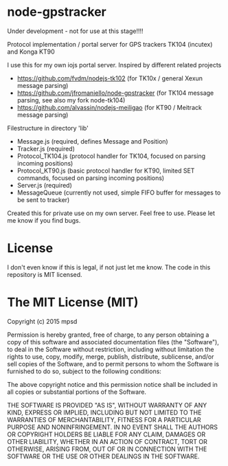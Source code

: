 # node-gpstracker

Under development - not for use at this stage!!!!

Protocol implementation / portal server for GPS trackers TK104 (incutex) and Konga KT90

I use this for my own iojs portal server. Inspired by different related projects
- https://github.com/fvdm/nodejs-tk102 (for TK10x / general Xexun message parsing)
- https://github.com/jfromaniello/node-gpstracker (for TK104 message parsing, see also my fork node-tk104)
- https://github.com/alvassin/nodejs-meiligao (for KT90 / Meitrack message parsing)

Filestructure in directory 'lib'
- Message.js (required, defines Message and Position)
- Tracker.js (required)
- Protocol_TK104.js (protocol handler for TK104, focused on parsing incoming positions)
- Protocol_KT90.js (basic protocol handler for KT90, limited SET commands, focused on parsing incoming positions)
- Server.js (required)
- MessageQueue (currently not used, simple FIFO buffer for messages to be sent to tracker) 

Created this for private use on my own server. Feel free to use. Please let me know if you find bugs.

# License
I don't even know if this is legal, if not just let me know. The code in this repository is MIT licensed.


# The MIT License (MIT)

Copyright (c) 2015 mpsd

Permission is hereby granted, free of charge, to any person obtaining a copy
of this software and associated documentation files (the "Software"), to deal
in the Software without restriction, including without limitation the rights
to use, copy, modify, merge, publish, distribute, sublicense, and/or sell
copies of the Software, and to permit persons to whom the Software is
furnished to do so, subject to the following conditions:

The above copyright notice and this permission notice shall be included in all
copies or substantial portions of the Software.

THE SOFTWARE IS PROVIDED "AS IS", WITHOUT WARRANTY OF ANY KIND, EXPRESS OR
IMPLIED, INCLUDING BUT NOT LIMITED TO THE WARRANTIES OF MERCHANTABILITY,
FITNESS FOR A PARTICULAR PURPOSE AND NONINFRINGEMENT. IN NO EVENT SHALL THE
AUTHORS OR COPYRIGHT HOLDERS BE LIABLE FOR ANY CLAIM, DAMAGES OR OTHER
LIABILITY, WHETHER IN AN ACTION OF CONTRACT, TORT OR OTHERWISE, ARISING FROM,
OUT OF OR IN CONNECTION WITH THE SOFTWARE OR THE USE OR OTHER DEALINGS IN THE
SOFTWARE.
